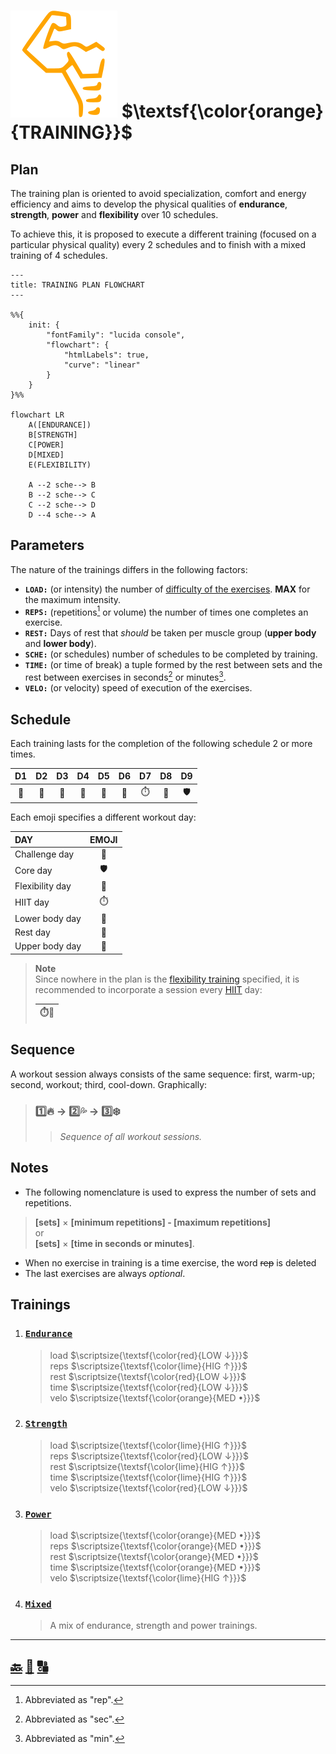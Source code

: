 # ![Man's abdominals](../src/six_pack.svg) $\textsf{\color{orange}{TRAINING}}$

## Plan

The training plan is oriented to avoid specialization, comfort and energy efficiency and aims to develop the physical qualities of **endurance**, **strength**, **power** and **flexibility** over 10 schedules\.

To achieve this, it is proposed to execute a different training \(focused on a particular physical quality\) every 2 schedules and to finish with a mixed training of 4 schedules\.

```mermaid
---
title: TRAINING PLAN FLOWCHART
---

%%{
    init: {
        "fontFamily": "lucida console",
        "flowchart": {
            "htmlLabels": true,
            "curve": "linear"
        }
    }
}%%

flowchart LR
    A([ENDURANCE])
    B[STRENGTH]
    C[POWER]
    D[MIXED]
    E(FLEXIBILITY)

    A --2 sche--> B
    B --2 sche--> C
    C --2 sche--> D
    D --4 sche--> A

```

## Parameters

The nature of the trainings differs in the following factors:

+ **`LOAD:`** \(or intensity\) the number of [difficulty of the exercises](parameters/intensity.md#workout "How it is measured?")\. **MAX** for the maximum intensity\.
+ **`REPS:`** \(repetitions[^rep] or volume\) the number of times one completes an exercise\.
+ **`REST:`** Days of rest that _should_ be taken per muscle group \(**upper body** and **lower body**\)\.
+ **`SCHE:`** \(or schedules\) number of schedules to be completed by training\.
+ **`TIME:`** \(or time of break\) a tuple formed by the rest between sets and the rest between exercises in seconds[^sec] or minutes[^min]\.
+ **`VELO:`** \(or velocity\) speed of execution of the exercises\.

## Schedule

Each training lasts for the completion of the following schedule 2 or more times\.

|D1   |D2      |D3         |D4   |D5      |D6         |D7         |D8                       |D9      |
|:---:|:------:|:---------:|:---:|:------:|:---------:|:---------:|:-----------------------:|:------:|
|:leg:|:muscle:|:palm_tree:|:leg:|:muscle:|:palm_tree:|:stopwatch:|:triangular_flag_on_post:|:shield:|

Each emoji specifies a different workout day:

|DAY             |EMOJI                    |
|:---------------|:-----------------------:|
|Challenge day   |:triangular_flag_on_post:|
|Core day        |:shield:                 |
|Flexibility day |:octopus:                |
|HIIT day        |:stopwatch:              |
|Lower body day  |:leg:                    |
|Rest day        |:palm_tree:              |
|Upper body day  |:muscle:                 |

> **Note**  
> Since nowhere in the plan is the [flexibility training](trainings/flexibility.md) specified, it is recommended to incorporate a session every [HIIT][abcd] day:
>
> |:stopwatch::octopus:|
> |--------------------|

## Sequence

A workout session always consists of the same sequence: first, warm-up; second, workout; third, cool-down\. Graphically:

> ### :one::fire: &rarr; :two::sweat_drops: &rarr; :three::snowflake: &#8203;
>
>> _Sequence of all workout sessions._

## Notes

+ The following nomenclature is used to express the number of sets and repetitions\.

> **\[sets\]** &times; **\[minimum repetitions\] - \[maximum repetitions\]**  
> or  
> **\[sets\]** &times; **\[time in seconds or minutes\]**.

+ When no exercise in training is a time exercise, the word ~~rep~~ is deleted
+ The last exercises are always _optional_\.

## Trainings

1. ### [**`Endurance`**](trainings/endurance.md)

    > load $\scriptsize{\textsf{\color{red}{LOW ↓}}}$  
    > reps $\scriptsize{\textsf{\color{lime}{HIG ↑}}}$  
    > rest $\scriptsize{\textsf{\color{red}{LOW ↓}}}$  
    > time $\scriptsize{\textsf{\color{red}{LOW ↓}}}$  
    > velo $\scriptsize{\textsf{\color{orange}{MED •}}}$

2. ### [**`Strength`**](trainings/strength.md)

    > load $\scriptsize{\textsf{\color{lime}{HIG ↑}}}$  
    > reps $\scriptsize{\textsf{\color{red}{LOW ↓}}}$  
    > rest $\scriptsize{\textsf{\color{lime}{HIG ↑}}}$  
    > time $\scriptsize{\textsf{\color{lime}{HIG ↑}}}$  
    > velo $\scriptsize{\textsf{\color{red}{LOW ↓}}}$

3. ### [**`Power`**](trainings/power.md)

    > load $\scriptsize{\textsf{\color{orange}{MED •}}}$  
    > reps $\scriptsize{\textsf{\color{orange}{MED •}}}$  
    > rest $\scriptsize{\textsf{\color{orange}{MED •}}}$  
    > time $\scriptsize{\textsf{\color{orange}{MED •}}}$  
    > velo $\scriptsize{\textsf{\color{lime}{HIG ↑}}}$

4. ### [**`Mixed`**](none.md)

    > A mix of endurance, strength and power trainings\.

---

## [:back:][back] [:twisted_rightwards_arrows:][tree] [:capital_abcd:][abcd]

[^min]: Abbreviated as "min"\.

[^rep]: Abbreviated as "rep"\.

[^sec]: Abbreviated as "sec"\.

[abcd]: glossary.md "Glossary"
[back]: ../README.md "ReadMe"
[tree]: index.md "Index"
